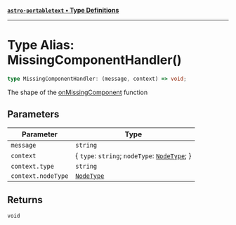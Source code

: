 [**`astro-portabletext` • Type Definitions**](../README.md)

***

# Type Alias: MissingComponentHandler()

```ts
type MissingComponentHandler: (message, context) => void;
```

The shape of the [onMissingComponent](../interfaces/PortableTextProps.md#onMissingComponent) function

## Parameters

| Parameter | Type |
| ------ | ------ |
| `message` | `string` |
| `context` | \{ `type`: `string`; `nodeType`: [`NodeType`](NodeType.md); \} |
| `context.type` | `string` |
| `context.nodeType` | [`NodeType`](NodeType.md) |

## Returns

`void`
